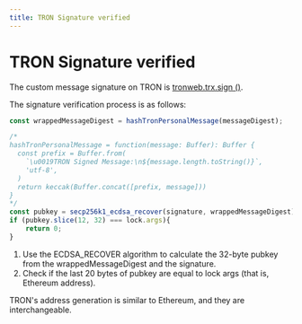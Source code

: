 ```yaml
---
title: TRON Signature verified
---
```


# TRON Signature verified

The custom message signature on TRON is [tronweb.trx.sign ()](https://developers.tron.network/docs/tronlink-integration#signature).

The signature verification process is as follows:

```javascript
const wrappedMessageDigest = hashTronPersonalMessage(messageDigest);

/*
hashTronPersonalMessage = function(message: Buffer): Buffer {
  const prefix = Buffer.from(
    `\u0019TRON Signed Message:\n${message.length.toString()}`,
    'utf-8',
  )
  return keccak(Buffer.concat([prefix, message]))
}
*/
const pubkey = secp256k1_ecdsa_recover(signature, wrappedMessageDigest)
if (pubkey.slice(12, 32) === lock.args){
    return 0;
}
```

1. Use the ECDSA_RECOVER algorithm to calculate the 32-byte pubkey from the wrappedMessageDigest and the signature.
2. Check if the last 20 bytes of pubkey are equal to lock args (that is, Ethereum address).

TRON's address generation is similar to Ethereum, and they are interchangeable.